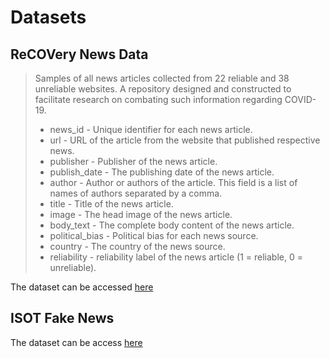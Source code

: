 # Datasets

## ReCOVery News Data
> Samples of all news articles collected from 22 reliable and 38 unreliable websites. A repository designed and constructed to facilitate research on combating such information regarding COVID-19.
> - news_id - Unique identifier for each news article.
> - url - URL of the article from the website that published respective news.
> - publisher - Publisher of the news article.
> - publish_date - The publishing date of the news article.
> - author \- Author or authors of the article. This field is a list of names of authors separated by a comma.
> - title - Title of the news article.
> - image - The head image of the news article.
> - body_text - The complete body content of the news article.
> - political_bias - Political bias for each news source.
> - country - The country of the news source.
> - reliability - reliability label of the news article (1 = reliable, 0 = unreliable).

The dataset can be accessed [here](https://github.com/apurvamulay/ReCOVery)

## ISOT Fake News

The dataset can be access [here](https://www.kaggle.com/datasets/emineyetm/fake-news-detection-datasets)
